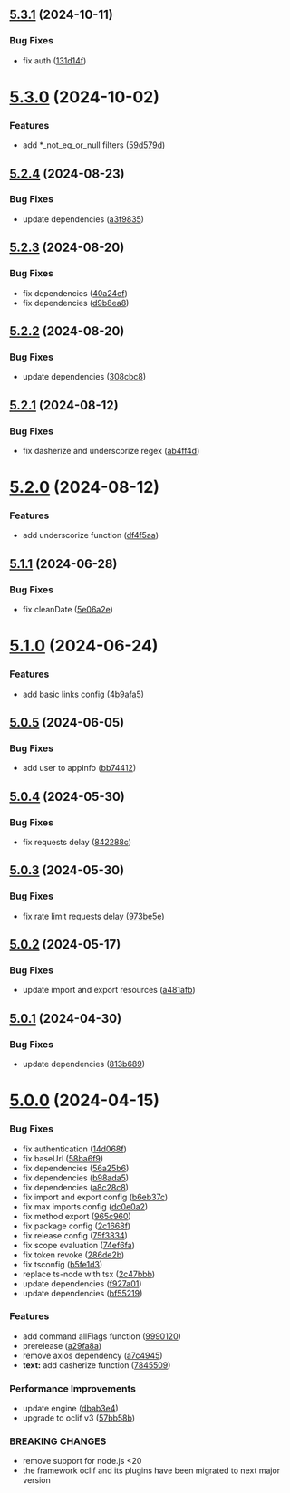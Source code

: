 ## [5.3.1](https://github.com/commercelayer/commercelayer-cli-core/compare/v5.3.0...v5.3.1) (2024-10-11)


### Bug Fixes

* fix auth ([131d14f](https://github.com/commercelayer/commercelayer-cli-core/commit/131d14fc8ec53964acfd9b7f93233760bc12ced0))

# [5.3.0](https://github.com/commercelayer/commercelayer-cli-core/compare/v5.2.4...v5.3.0) (2024-10-02)


### Features

* add *_not_eq_or_null filters ([59d579d](https://github.com/commercelayer/commercelayer-cli-core/commit/59d579d98b9e4da7dc4f48f5643e4ad8adbcad49))

## [5.2.4](https://github.com/commercelayer/commercelayer-cli-core/compare/v5.2.3...v5.2.4) (2024-08-23)


### Bug Fixes

* update dependencies ([a3f9835](https://github.com/commercelayer/commercelayer-cli-core/commit/a3f98357573c6b9988744b80d5be0f53cb2fc9ce))

## [5.2.3](https://github.com/commercelayer/commercelayer-cli-core/compare/v5.2.2...v5.2.3) (2024-08-20)


### Bug Fixes

* fix dependencies ([40a24ef](https://github.com/commercelayer/commercelayer-cli-core/commit/40a24efa6f675310fe7850a3669d43531de22696))
* fix dependencies ([d9b8ea8](https://github.com/commercelayer/commercelayer-cli-core/commit/d9b8ea813c055418c93a94c17eda6c89586337e6))

## [5.2.2](https://github.com/commercelayer/commercelayer-cli-core/compare/v5.2.1...v5.2.2) (2024-08-20)


### Bug Fixes

* update dependencies ([308cbc8](https://github.com/commercelayer/commercelayer-cli-core/commit/308cbc8b3bf53c8870f917608ccbe8ab968ad8db))

## [5.2.1](https://github.com/commercelayer/commercelayer-cli-core/compare/v5.2.0...v5.2.1) (2024-08-12)


### Bug Fixes

* fix dasherize and underscorize regex ([ab4ff4d](https://github.com/commercelayer/commercelayer-cli-core/commit/ab4ff4d48e493a850c6525417129f6a7e3ffdc04))

# [5.2.0](https://github.com/commercelayer/commercelayer-cli-core/compare/v5.1.1...v5.2.0) (2024-08-12)


### Features

* add underscorize function ([df4f5aa](https://github.com/commercelayer/commercelayer-cli-core/commit/df4f5aa311764faae8badc6c5ed37ab51f9a05bd))

## [5.1.1](https://github.com/commercelayer/commercelayer-cli-core/compare/v5.1.0...v5.1.1) (2024-06-28)


### Bug Fixes

* fix cleanDate ([5e06a2e](https://github.com/commercelayer/commercelayer-cli-core/commit/5e06a2e30b373683f2c8220fc1bfaa959c57d399))

# [5.1.0](https://github.com/commercelayer/commercelayer-cli-core/compare/v5.0.5...v5.1.0) (2024-06-24)


### Features

* add basic links config ([4b9afa5](https://github.com/commercelayer/commercelayer-cli-core/commit/4b9afa56c60301c857aa773e8565c59fca2667c8))

## [5.0.5](https://github.com/commercelayer/commercelayer-cli-core/compare/v5.0.4...v5.0.5) (2024-06-05)


### Bug Fixes

* add user to appInfo ([bb74412](https://github.com/commercelayer/commercelayer-cli-core/commit/bb7441231082983ba13c7a94940f21abeee63d51))

## [5.0.4](https://github.com/commercelayer/commercelayer-cli-core/compare/v5.0.3...v5.0.4) (2024-05-30)


### Bug Fixes

* fix requests delay ([842288c](https://github.com/commercelayer/commercelayer-cli-core/commit/842288c738a571e063874efc06e8d74747cc1616))

## [5.0.3](https://github.com/commercelayer/commercelayer-cli-core/compare/v5.0.2...v5.0.3) (2024-05-30)


### Bug Fixes

* fix rate limit requests delay ([973be5e](https://github.com/commercelayer/commercelayer-cli-core/commit/973be5ee1af5fceff58fa9dc2712e0a4a08fd931))

## [5.0.2](https://github.com/commercelayer/commercelayer-cli-core/compare/v5.0.1...v5.0.2) (2024-05-17)


### Bug Fixes

* update import and export resources ([a481afb](https://github.com/commercelayer/commercelayer-cli-core/commit/a481afb954fbeb936a3a99cd0c333c6739dee259))

## [5.0.1](https://github.com/commercelayer/commercelayer-cli-core/compare/v5.0.0...v5.0.1) (2024-04-30)


### Bug Fixes

* update dependencies ([813b689](https://github.com/commercelayer/commercelayer-cli-core/commit/813b6899ae32bef19a08ed3b761c81ef08d83ba6))

# [5.0.0](https://github.com/commercelayer/commercelayer-cli-core/compare/v4.12.1...v5.0.0) (2024-04-15)


### Bug Fixes

* fix authentication ([14d068f](https://github.com/commercelayer/commercelayer-cli-core/commit/14d068fb7d573b370677dbbc885fe9ef10ef18f3))
* fix baseUrl ([58ba6f9](https://github.com/commercelayer/commercelayer-cli-core/commit/58ba6f9a147ca157a39305b340b06192f8425d8a))
* fix dependencies ([56a25b6](https://github.com/commercelayer/commercelayer-cli-core/commit/56a25b62281bae23ad28c43ee4079aff600caa3d))
* fix dependencies ([b98ada5](https://github.com/commercelayer/commercelayer-cli-core/commit/b98ada57f152078dcb5e7919bcbd1a34a22545d0))
* fix dependencies ([a8c28c8](https://github.com/commercelayer/commercelayer-cli-core/commit/a8c28c8bc5314b8d33cb026a7f9e699a77e80500))
* fix import and export config ([b6eb37c](https://github.com/commercelayer/commercelayer-cli-core/commit/b6eb37ca73aaf776484532f26e75b9a2685d86ac))
* fix max imports config ([dc0e0a2](https://github.com/commercelayer/commercelayer-cli-core/commit/dc0e0a2443db86b99fab3d04755a1328d96bd5d4))
* fix method export ([965c960](https://github.com/commercelayer/commercelayer-cli-core/commit/965c96011253b3be572db226b1eb5377e35527a3))
* fix package config ([2c1668f](https://github.com/commercelayer/commercelayer-cli-core/commit/2c1668f5cc224ac69218ee5bf1ed883676dca8ed))
* fix release config ([75f3834](https://github.com/commercelayer/commercelayer-cli-core/commit/75f383419a6f8781f9236fd09e1c6e80ebf9665e))
* fix scope evaluation ([74ef6fa](https://github.com/commercelayer/commercelayer-cli-core/commit/74ef6fae15feeb07e3dd7b4d8da857aba23f395a))
* fix token revoke ([286de2b](https://github.com/commercelayer/commercelayer-cli-core/commit/286de2b19d90a731a42e79f6c2f1b6d4c791c877))
* fix tsconfig ([b5fe1d3](https://github.com/commercelayer/commercelayer-cli-core/commit/b5fe1d3bbadb41d9c45d0efdb567adba5ee074fc))
* replace ts-node with tsx ([2c47bbb](https://github.com/commercelayer/commercelayer-cli-core/commit/2c47bbbbbefa3769874f41b00420da309c563af8))
* update dependencies ([f927a01](https://github.com/commercelayer/commercelayer-cli-core/commit/f927a01bfedca169e97f28ebe1a880a2ef1f334e))
* update dependencies ([bf55219](https://github.com/commercelayer/commercelayer-cli-core/commit/bf55219f64bb886dc58652b6d5b6c47a0eb789a4))


### Features

* add command allFlags function ([9990120](https://github.com/commercelayer/commercelayer-cli-core/commit/99901203d2c40ea0c47dbd50af52c7b86b9a59a3))
* prerelease ([a29fa8a](https://github.com/commercelayer/commercelayer-cli-core/commit/a29fa8ab1de07b7117ea87b726976ab6a85d2ae5))
* remove axios dependency ([a7c4945](https://github.com/commercelayer/commercelayer-cli-core/commit/a7c4945385f7223a5d58fbb6467a740d02c4b731))
* **text:** add dasherize function ([7845509](https://github.com/commercelayer/commercelayer-cli-core/commit/784550975f6cbb8814d291f04be99a3e522872d3))


### Performance Improvements

* update engine ([dbab3e4](https://github.com/commercelayer/commercelayer-cli-core/commit/dbab3e484e4514377c7d1194337b7a65da5a22b2))
* upgrade to oclif v3 ([57bb58b](https://github.com/commercelayer/commercelayer-cli-core/commit/57bb58bc5744686743920071b5631fe57153695c))


### BREAKING CHANGES

* remove support for node.js <20
* the framework oclif and its plugins have been migrated to next major version
